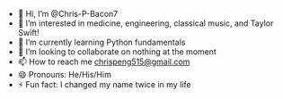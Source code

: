 - 👋 Hi, I’m @Chris-P-Bacon7
- 👀 I’m interested in medicine, engineering, classical music, and Taylor Swift!
- 🌱 I’m currently learning Python fundamentals
- 💞️ I’m looking to collaborate on nothing at the moment
- 📫 How to reach me chrispeng515@gmail.com
- 😄 Pronouns: He/His/Him
- ⚡ Fun fact: I changed my name twice in my life

<!---
Chris-P-Bacon7/Chris-P-Bacon7 is a ✨ special ✨ repository because its `README.md` (this file) appears on your GitHub profile.
You can click the Preview link to take a look at your changes.
--->
